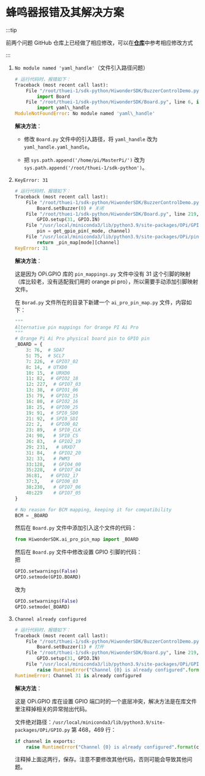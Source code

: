 # 蜂鸣器报错及其解决方案

:::tip

前两个问题 GitHub 仓库上已经做了相应修改，可以在[**仓库**](https://github.com/thuasta/thuei-1)中参考相应修改方式

:::

1. `No module named 'yaml_handle'`（文件引入路径问题）

   ```python
   # 运行代码时，报错如下：
   Traceback (most recent call last):
       File "/root/thuei-1/sdk-python/HiwonderSDK/BuzzerControlDemo.py", line 2, in <module>
           import Board
       File "/root/thuei-1/sdk-python/HiwonderSDK/Board.py", line 6, in <module>
           import yaml\_handle
   ModuleNotFoundError: No module named 'yaml\_handle'
   ```

   **解决方法**：

   - 修改 `Board.py` 文件中的引入路径，将 `yaml_handle` 改为 `yaml_handle.yaml_handle`。

   - 把 `sys.path.append('/home/pi/MasterPi/')` 改为 `sys.path.append('/root/thuei-1/sdk-python')`。

2. `KeyError: 31`

   ```python
   # 运行代码时，报错如下：
   Traceback (most recent call last):
       File "/root/thuei-1/sdk-python/HiwonderSDK/BuzzerControlDemo.py", line 17, in <module>
           Board.setBuzzer(0) # 关闭
       File "/root/thuei-1/sdk-python/HiwonderSDK/Board.py", line 219, in setBuzzer
           GPIO.setup(31, GPIO.IN)
       File "/usr/local/miniconda3/lib/python3.9/site-packages/OPi/GPIO.py", line 470, in setup
           pin = get_gpio_pin(_mode, channel)
       File "/usr/local/miniconda3/lib/python3.9/site-packages/OPi/pin\_mappings.py", line 80, in get_
           return _pin_map[mode][channel]
   KeyError: 31
   ```

   **解决方法**：

   这是因为 OPi.GPIO 库的 `pin_mappings.py` 文件中没有 31 这个引脚的映射（库比较老，没有适配我们用的 orange pi pro），所以需要手动添加引脚映射文件。

   在 `Borad.py` 文件所在的目录下新建一个 `ai_pro_pin_map.py` 文件，内容如下：

   ```python
   """
   Alternative pin mappings for Orange PI Ai Pro
   """
   # Orange Pi Ai Pro physical board pin to GPIO pin
   _BOARD = {
       3: 76,  # SDA7
       5: 75,  # SCL7
       7: 226,  # GPIO7_02
       8: 14,  # UTXD0
       10: 15,  # URXD0
       11: 82,  # GPIO2_18
       12: 227,  # GPIO7_03
       13: 38,  # GPIO1_06
       15: 79,  # GPIO2_15
       16: 80,  # GPIO2_16
       18: 25,  # GPIO0_25
       19: 91,  # SPI0_SD0
       21: 92,  # SPI0_SDI
       22: 2,   # GPIO0_02
       23: 89,   # SPI0_CLK
       24: 90,   # SPI0_CS
       26: 83,   # GPIO2_19
       29: 231,   # URXD7
       31: 84,   # GPIO2_20
       32: 33,   # PWM3
       33:128,   # GPIO4_00
       35:228,   # GPIO7_04
       36:81,   # GPIO2_17
       37:3,    # GPIO0_03
       38:230,   # GPIO7_06
       40:229    # GPIO7_05
   }

   # No reason for BCM mapping, keeping it for compatibility
   BCM = _BOARD
   ```

   然后在 `Board.py` 文件中添加引入这个文件的代码：

   ```python
   from HiwonderSDK.ai_pro_pin_map import _BOARD
   ```

   然后在 `Board.py` 文件中修改设置 GPIO 引脚的代码：  
   把

   ```python
   GPIO.setwarnings(False)
   GPIO.setmode(GPIO.BOARD)
   ```

   改为

   ```python
   GPIO.setwarnings(False)
   GPIO.setmode(_BOARD)
   ```

3. `Channel already configured`

   ```python
   # 运行代码时，报错如下：
   Traceback (most recent call last):
       File "/root/thuei-1/sdk-python/HiwonderSDK/BuzzerControlDemo.py", line 19, in <module>
           Board.setBuzzer(1) # 打开
       File "/root/thuei-1/sdk-python/HiwonderSDK/Board.py", line 219, in setBuzzer
           GPIO.setup(31, GPIO.IN)
       File "/usr/local/miniconda3/lib/python3.9/site-packages/OPi/GPIO.py", line 469, in setup
           raise RuntimeError("Channel {0} is already configured".format(channel))
   RuntimeError: Channel 31 is already configured
   ```

   **解决方法**：

   这是 OPi.GPIO 库在设置 GPIO 端口时的一个底层冲突，解决方法是在库文件里注释掉相关的异常抛出代码。

   文件绝对路径：`/usr/local/miniconda3/lib/python3.9/site-packages/OPi/GPIO.py` 第 468，469 行：

   ```python
   if channel in exports:
       raise RuntimeError("Channel {0} is already configured".format(channel))
   ```

   注释掉上面这两行，保存。注意不要修改其他代码，否则可能会导致其他问题。
